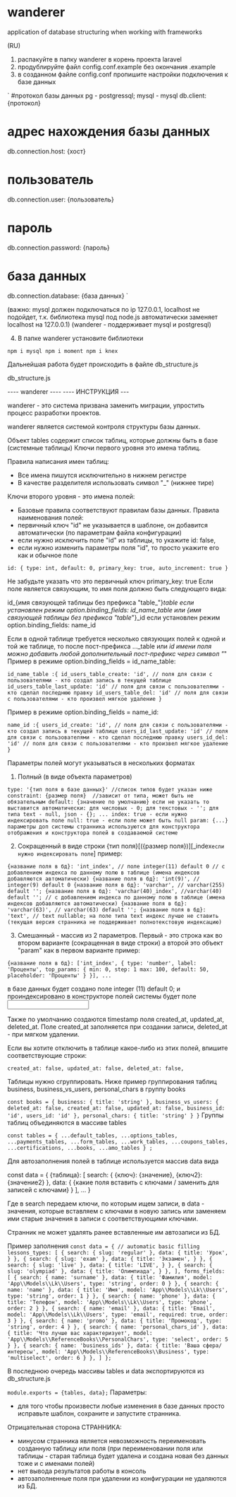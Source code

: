 # wanderer
application of database structuring when working with frameworks

(RU)
1) распакуйте в папку wanderer в корень проекта laravel
2) продублируйте файл config.conf.example без окончания .example
3) в созданном файле config.conf пропишите настройки подключения к базе данных

`
#протокол базы данных pg - postgressql; mysql - mysql
db.client: {протокол}
# адрес нахождения базы данных
db.connection.host: {хост}
# пользователь
db.connection.user: {пользователь}
# пароль
db.connection.password: {пароль}
# база данных
db.connection.database: {база данных}
`

(важно: mysql должен подключаться по ip 127.0.0.1, localhost не подойдет, т.к. библиотека mysql под node.js автоматически заменяет localhost на 127.0.0.1)
(wanderer - поддерживает mysql и postgresql)

4) В папке wanderer установите библиотеки

`
npm i mysql
npm i moment
npm i knex
`

Дальнейшая работа будет происходить в файле db_structure.js

db_structure.js

---- wanderer ----
---- ИНСТРУКЦИЯ ---

wanderer - это система призвана заменить миграции, упростить процесс разработки проектов.

wanderer является системой контроля структуры базы данных.

Объект tables содержит список таблиц, которые должны быть в базе (системные таблицы)
Ключи первого уровня это имена таблиц.

Правила написания имен таблиц:
* Все имена пишутся исключительно в нижнем регистре
* В качестве разделителя использовать символ "_" (нижнее тире)

Ключи второго уровня - это имена полей:
* Базовые правила соответствуют правилам базы данных. Правила наименования полей:
* первичный ключ "id" не указывается в шаблоне, он добавится автоматически (по параметрам файла конфигурации)
* если нужно исключить поле "id" из таблицы, то укажите id: false,
* если нужно изменить параметры поля "id", то просто укажите его как и обычное поле

`id: {
   type: int,
   default: 0,
   primary_key: true,
   auto_increment: true
}`


Не забудьте указать что это первичный ключ primary_key: true
Если поле является связующим, то имя поля должно быть следующего вида:

id_{имя связующей таблицы без префикса "table_"}_table если установлен режим option.binding_fields: id_name_table или {имя связующей таблицы без префикса "table_"}_id если установлен режим option.binding_fields: name_id

Если в одной таблице требуется несколько связующих полей к одной и той же таблице, то после пост-префикса ..._table или _id имени поля можно добавить любой дополнительный пост-префикс через символ "_"
Пример в режиме option.binding_fields = id_name_table:

`id_name_table :{
    id_users_table_create: 'id', // поля для связи с пользователями - кто создал запись в текущей таблице
    id_users_table_last_update: 'id' // поля для связи с пользователями - кто сделал последнюю правку
    id_users_table_del: 'id' // поля для связи с пользователями - кто произвел мягкое удаление
}`

Пример в режиме option.binding_fields = name_id:

`name_id :{
   users_id_create: 'id', // поля для связи с пользователями - кто создал запись в текущей таблице
   users_id_last_update: 'id' // поля для связи с пользователями - кто сделал последнюю правку
   users_id_del: 'id' // поля для связи с пользователями - кто произвел мягкое удаление
}`

Параметры полей могут указываться в нескольких форматах
1) Полный (в виде объекта параметров)

`type: '{тип поля в базе данных}' //список типов будет указан ниже
constraint: {размер поля}  //зависит от типа, может быть не обязательным
default: {значение по умолчанию} если не указать то выставится автоматически: для числовых - 0; для текстовых - ''; для типа text - null, json - {}; ...
index: true - если нужно индексировать поле
null: true - если поле может быть null
param: {...} параметры доп системы странника используются для конструктора отображения и конструктора полей в создаваемой системе`

2) Сокращенный в виде строки
{тип поля}[({размер поля})][_index`если нужно индексировать поле`]
пример:

`{название поля в бд}: 'int_index', // поле integer(11) default 0 // c добавлением индекса по данному полю в таблице (имена индексов добавляются автоматически)
{название поля в бд}: 'int(9)', // integer(9) default 0
{название поля в бд}: 'varchar', // varchar(255) default '';
{название поля в бд}: 'varchar(40)_index', //varchar(40) default ''; // c добавлением индекса по данному полю в таблице (имена индексов добавляются автоматически)
{название поля в бд}: 'varchar(63)', // varchar(63) default '';
{название поля в бд}: 'text', // text nullable; на поле типа text индекс лучше не ставить (текущая версия странника не поддерживает полнотекстовую индексацию)`

3) Смешанный - массив из 2 параметров. Первый - это строка как во втором варианте (сокращенная в виде строки) а второй это объект "param" как в первом варианте
пример:

`{название поля в бд}: ['int_index', {
  type: 'number',
  label: 'Проценты',
  top_params: {
  min: 0,
  step: 1
  max: 100,
  default: 50,
  placeholder: 'Проценты'
}
}], ...`

в базе данных будет создано поле integer (11) default 0; и проиндексировано
в конструкторе полей системы будет поле <input type="number">

Также по умолчанию создаются timestamp поля created_at, updated_at, deleted_at. Поле created_at заполняется при создании записи, deleted_at - при мягком удалении.  

Если вы хотите отключить в таблице какое-либо из этих полей, впишите соответствующие строки: 

`
created_at: false,
updated_at: false,
deleted_at: false,
`

Таблицы нужно сгруппировать. Ниже пример группирования таблиц business, business_vs_users, personal_chars в группу books  

`
const books = {
   business: {
       title: 'string'
   },
   business_vs_users: {
       deleted_at: false,
       created_at: false,
       updated_at: false,
       business_id: 'id',
       users_id: 'id'
   },
   personal_chars: {
       title: 'string'
   }
}
`
Группы таблиц объединяются в массиве tables

`
const
   tables = {
       ...default_tables,
       ...options_tables,
       ...payments_tables,
       ...form_tables,
       ...work_tables,
       ...coupons_tables,
       ...certifications,
       ...books,
       ...amo_tables
   }
;
`

Для автозаполнения полей в таблице используется массив data вида

const data = {
	{таблица}: [
		search: {
			{ключ}: {значение},
{ключ2}: {значение2}
},
data: {
	{какие поля вставить с ключами / заменить для записей с ключами}
}
], ...
}

Где в search передаем ключи, по которым ищем записи, в data - значения, которые вставляем с ключами в новую запись или заменяем ими старые значения в записи с соответствующими ключами.

Странник не может удалять ранее вставленные им автозаписи из БД.

Пример заполнения
`
const data = { // automatic basic filling
   lessons_types: [
       {
           search: {
               slug: 'regular'
           },
           data: {
               title: 'Урок',
           }
       },
       {
           search: {
               slug: 'exam'
           },
           data: {
               title: 'Экзамен',
           }
       },
       {
           search: {
               slug: 'live'
           },
           data: {
               title: 'LIVE',
           }
       },
       {
           search: {
               slug: 'olympiad'
           },
           data: {
               title: 'Олимпиада',
           }
       },
   ],
   forms_fields: [
       {
           search: {
               name: 'surname'
           },
           data: {
               title: 'Фамилия',
               model: 'App\\Models\\Lk\\Users',
               type: 'string',
               order: 0
           }
       },
       {
           search: {
               name: 'name'
           },
           data: {
               title: 'Имя',
               model: 'App\\Models\\Lk\\Users',
               type: 'string',
               order: 1
           }
       },
       {
           search: {
               name: 'phone'
           },
           data: {
               title: 'Телефон',
               model: 'App\\Models\\Lk\\Users',
               type: 'phone',
               order: 2
           }
       },
       {
           search: {
               name: 'email'
           },
           data: {
               title: 'Email',
               model: 'App\\Models\\Lk\\Users',
               type: 'email',
               required: true,
               order: 3
           }
       },
       {
           search: {
               name: 'promo'
           },
           data: {
               title: 'Промокод',
               type: 'string',
               order: 4
           }
       },
       {
           search: {
               name: 'personal_chars_id'
           },
           data: {
               title: 'Что лучше вас характеризует',
               model: 'App\\Models\\ReferenceBooks\\PersonalChars',
               type: 'select',
               order: 5
           }
       },
       {
           search: {
               name: 'business_ids'
           },
           data: {
               title: 'Ваша сфера/интересы',
               model: 'App\\Models\\ReferenceBooks\\Business',
               type: 'multiselect',
               order: 6
           }
       },
   ]
};
`

В последнюю очередь массивы tables и data экспортируются из db_structure.js

`
module.exports = {tables, data};
`
Параметры:
* для того чтобы произвести любые изменения в базе данных просто исправьте шаблон, сохраните и запустите странника.

Отрицательная сторона СТРАННИКА:
*  минусом странника является невозможность переименовать созданную таблицу или поля (при переименовании поля или таблицы - старая таблица будет удалена и создана новая без данных тоже и с именами полей)
*  нет вывода результатов работы в консоль
*  автозаполненные поля при удалении из конфигурации не удаляются из БД.
